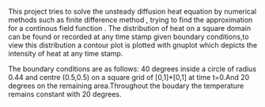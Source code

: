This project tries to solve the unsteady diffusion heat equation by numerical methods such as finite difference method , trying to find the approximation for a continous field function . The distribution of heat on a square domain can be found or recorded at any time stamp given boundary conditions,to view this distribution a contour plot is plotted with gnuplot which depicts the intensity of heat at any time stamp.

The boundary conditions are as follows: 40 degrees inside a circle of radius 0.44 and centre (0.5,0.5) on a square grid of [0,1]*[0,1] at time t=0.And 20 degrees on the remaining area.Throughout the boudary the temperature remains constant with 20 degrees.